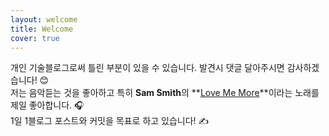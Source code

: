 ```yaml
---
layout: welcome
title: Welcome
cover: true
---
```


<!--author-->

개인 기술블로그로써 틀린 부분이 있을 수 있습니다. 발견시 댓글 달아주시면 감사하겠습니다! 😊  
저는 음악듣는 것을 좋아하고 특히 **Sam Smith**의 **[Love Me More](https://www.youtube.com/watch?v=H1hDzq98WIY)**이라는 노래를 제일 좋아합니다. 🎧  
1일 1블로그 포스트와 커밋을 목표로 하고 있습니다! ✍️

<!--posts-->
